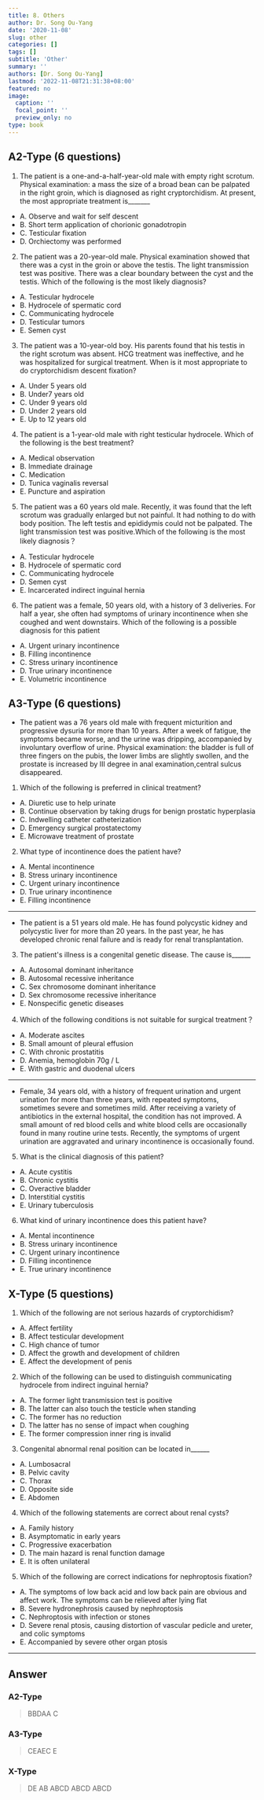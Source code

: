 ```yaml
---
title: 8. Others
author: Dr. Song Ou-Yang
date: '2020-11-08'
slug: other
categories: []
tags: []
subtitle: 'Other'
summary: ''
authors: [Dr. Song Ou-Yang]
lastmod: '2022-11-08T21:31:38+08:00'
featured: no
image:
  caption: ''
  focal_point: ''
  preview_only: no
type: book
---
```

## A2-Type (6 questions)

1. The patient is a one-and-a-half-year-old male with empty right scrotum. Physical examination: a mass the size of a broad bean can be palpated in the right groin, which is diagnosed as right cryptorchidism. At present, the most appropriate treatment is_______
- A. Observe and wait for self descent
- B. Short term application of chorionic gonadotropin
- C. Testicular fixation
- D. Orchiectomy was performed 

2. The patient was a 20-year-old male. Physical examination showed that there was a cyst in the groin or above the testis. The light transmission test was positive. There was a clear boundary between the cyst and the testis. Which of the following is the most likely diagnosis?
- A. Testicular hydrocele
- B. Hydrocele of spermatic cord
- C. Communicating hydrocele
- D. Testicular tumors
- E. Semen cyst 

3. The patient was a 10-year-old boy. His parents found that his testis in the right scrotum was absent. HCG treatment was ineffective, and he was hospitalized for surgical treatment. When is it most appropriate to do cryptorchidism descent fixation?
- A. Under 5 years old
- B. Under7 years old
- C. Under 9 years old
- D. Under 2 years old
- E. Up to 12 years old 

4. The patient is a 1-year-old male with right testicular hydrocele. Which of the following is the best treatment?
- A. Medical observation
- B. Immediate drainage
- C. Medication
- D. Tunica vaginalis reversal
- E. Puncture and aspiration 

5. The patient was a 60 years old male. Recently, it was found that the left scrotum was gradually enlarged but not painful. It had nothing to do with body position. The left testis and epididymis could not be palpated. The light transmission test was positive.Which of the following is the most likely diagnosis？
- A. Testicular hydrocele
- B. Hydrocele of spermatic cord
- C. Communicating hydrocele
- D. Semen cyst
- E. Incarcerated indirect inguinal hernia

6. The patient was a female, 50 years old, with a history of 3 deliveries. For half a year, she often had symptoms of urinary incontinence when she coughed and went downstairs. Which of the following is a possible diagnosis for this patient
- A. Urgent urinary incontinence
- B. Filling incontinence
- C. Stress urinary incontinence
- D. True urinary incontinence
- E. Volumetric incontinence 

## A3-Type (6 questions)

- The patient was a 76 years old male with frequent micturition and progressive dysuria for more than 10 years. After a week of fatigue, the symptoms became worse, and the urine was dripping, accompanied by involuntary overflow of urine. Physical examination: the bladder is full of three fingers on the pubis, the lower limbs are slightly swollen, and the prostate is increased by III degree in anal examination,central sulcus disappeared.

1. Which of the following is preferred in clinical treatment?
- A. Diuretic use to help urinate
- B. Continue observation by taking drugs for benign prostatic hyperplasia
- C. Indwelling catheter catheterization
- D. Emergency surgical prostatectomy
- E. Microwave treatment of prostate

2. What type of incontinence does the patient have?
- A. Mental incontinence
- B. Stress urinary incontinence
- C. Urgent urinary incontinence
- D. True urinary incontinence
- E. Filling incontinence 

---

- The patient is a 51 years old male. He has found polycystic kidney and polycystic liver for more than 20 years. In the past year, he has developed chronic renal failure and is ready for renal transplantation. 

3. The patient's illness is a congenital genetic disease. The cause is______
- A. Autosomal dominant inheritance
- B. Autosomal recessive inheritance
- C. Sex chromosome dominant inheritance
- D. Sex chromosome recessive inheritance
- E. Nonspecific genetic diseases 

4. Which of the following conditions is not suitable for surgical treatment？
- A. Moderate ascites
- B. Small amount of pleural effusion
- C. With chronic prostatitis
- D. Anemia, hemoglobin 70g / L
- E. With gastric and duodenal ulcers  

---

- Female, 34 years old, with a history of frequent urination and urgent urination for more than three years, with repeated symptoms, sometimes severe and sometimes mild. After receiving a variety of antibiotics in the external hospital, the condition has not improved. A small amount of red blood cells and white blood cells are occasionally found in many routine urine tests. Recently, the symptoms of urgent urination are aggravated and urinary incontinence is occasionally found.
5. What is the clinical diagnosis of this patient?
- A. Acute cystitis   
- B. Chronic cystitis  
- C. Overactive bladder  
- D. Interstitial cystitis   
- E. Urinary tuberculosis

6. What kind of urinary incontinence does this patient have?
- A. Mental incontinence   
- B. Stress urinary incontinence   
- C. Urgent urinary incontinence  
- D. Filling incontinence   
- E. True urinary incontinence

## X-Type (5 questions) 

1. Which of the following are not serious hazards of cryptorchidism?
- A. Affect fertility
- B. Affect testicular development
- C. High chance of tumor
- D. Affect the growth and development of children
- E. Affect the development of penis 

2. Which of the following can be used to distinguish communicating hydrocele from indirect inguinal hernia?
- A. The former light transmission test is positive 
- B. The latter can also touch the testicle when standing 
- C. The former has no reduction
- D. The latter has no sense of impact when coughing
- E. The former compression inner ring is invalid 

3. Congenital abnormal renal position can be located in______
- A. Lumbosacral 
- B. Pelvic cavity 
- C. Thorax 
- D. Opposite side 
- E. Abdomen 

4. Which of the following statements are correct about renal cysts?
- A. Family history 
- B. Asymptomatic in early years 
- C. Progressive exacerbation 
- D. The main hazard is renal function damage 
- E. It is often unilateral 

5. Which of the following are correct indications for nephroptosis fixation?
- A. The symptoms of low back acid and low back pain are obvious and affect work. The symptoms can be relieved after lying flat 
- B. Severe hydronephrosis caused by nephroptosis 
- C. Nephroptosis with infection or stones 
- D. Severe renal ptosis, causing distortion of vascular pedicle and ureter, and colic symptoms 
- E. Accompanied by severe other organ ptosis 


---

## Answer

### A2-Type

> BBDAA C


### A3-Type 

> CEAEC E


### X-Type 

> DE AB ABCD ABCD ABCD
